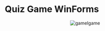 # Quiz Game WinForms
<p align="center">
  <img src="https://github.com/kova1ev/QuizGame_WF/docs/quiz_game.jpg" alt="gameIgame" />
</p>